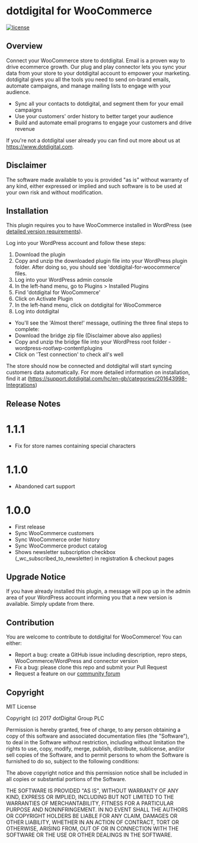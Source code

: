 dotdigital for WooCommerce
======

[![license](https://img.shields.io/github/license/mashape/apistatus.svg)](LICENSE)

## Overview
Connect your WooCommerce store to dotdigital.
Email is a proven way to drive ecommerce growth. Our plug and play connector lets you sync your data from your store to your dotdigital account to empower your marketing. dotdigital gives you all the tools you need to send on-brand emails, automate campaigns, and manage mailing lists to engage with your audience.
* Sync all your contacts to dotdigital, and segment them for your email campaigns
* Use your customers' order history to better target your audience
* Build and automate email programs to engage your customers and drive revenue

If you're not a dotdigital user already you can find out more about us at https://www.dotdigital.com.

## Disclaimer
The software made available to you is provided "as is" without warranty of any kind, either expressed or implied and such software is to be used at your own risk and without modification.

## Installation

This plugin requires you to have WooCommerce installed in WordPress (see [detailed version requirements](readme.txt)).

Log into your WordPress account and follow these steps:

1. Download the plugin
2. Copy and unzip the downloaded plugin file into your WordPress plugin folder. After doing so, you should see 'dotdigital-for-woocommerce' files.
3. Log into your WordPress admin console
4. In the left-hand menu, go to Plugins > Installed Plugins
5. Find 'dotdigital for WooCommerce'
6. Click on Activate Plugin
7. In the left-hand menu, click on dotdigital for WooCommerce
8. Log into dotdigital
  * You'll see the 'Almost there!' message, outlining the three final steps to complete:
  * Download the bridge zip file (Disclaimer above also applies)
  * Copy and unzip the bridge file into your WordPress root folder - wordpress-root\wp-content\plugins
  * Click on 'Test connection' to check all's well

The store should now be connected and dotdigital will start syncing customers data automatically.
For more detailed information on installation, find it at (https://support.dotdigital.com/hc/en-gb/categories/201643998-Integrations)

## Release Notes
# 1.1.1
 * Fix for store names containing special characters

# 1.1.0
 * Abandoned cart support  
 
# 1.0.0
* First release
* Sync WooCommerce customers
* Sync WooCommerce order history
* Sync WooCommerce product catalog
* Shows newsletter subscription checkbox (\_wc_subscribed_to_newsletter) in registration & checkout pages

## Upgrade Notice
If you have already installed this plugin, a message will pop up in the admin area of your WordPress account informing you that a new version is available.
Simply update from there.

## Contribution
You are welcome to contribute to dotdigital for WooCommerce! You can either:
* Report a bug: create a GitHub issue including description, repro steps, WooCommerce/WordPress and connector version
* Fix a bug: please clone this repo and submit your Pull Request
* Request a feature on our [community forum](https://support.dotdigital.com/hc/en-gb/community/topics/200432508-Feedback-and-feature-requests)

## Copyright

MIT License

Copyright (c) 2017 dotDigital Group PLC

Permission is hereby granted, free of charge, to any person obtaining a copy
of this software and associated documentation files (the "Software"), to deal
in the Software without restriction, including without limitation the rights
to use, copy, modify, merge, publish, distribute, sublicense, and/or sell
copies of the Software, and to permit persons to whom the Software is
furnished to do so, subject to the following conditions:

The above copyright notice and this permission notice shall be included in all
copies or substantial portions of the Software.

THE SOFTWARE IS PROVIDED "AS IS", WITHOUT WARRANTY OF ANY KIND, EXPRESS OR
IMPLIED, INCLUDING BUT NOT LIMITED TO THE WARRANTIES OF MERCHANTABILITY,
FITNESS FOR A PARTICULAR PURPOSE AND NONINFRINGEMENT. IN NO EVENT SHALL THE
AUTHORS OR COPYRIGHT HOLDERS BE LIABLE FOR ANY CLAIM, DAMAGES OR OTHER
LIABILITY, WHETHER IN AN ACTION OF CONTRACT, TORT OR OTHERWISE, ARISING FROM,
OUT OF OR IN CONNECTION WITH THE SOFTWARE OR THE USE OR OTHER DEALINGS IN THE
SOFTWARE.
